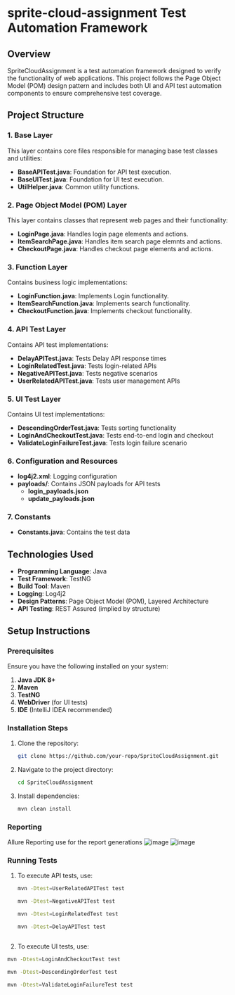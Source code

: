 # sprite-cloud-assignment Test Automation Framework

## Overview
SpriteCloudAssignment is a test automation framework designed to verify the functionality of web applications. This project follows the Page Object Model (POM) design pattern and includes both UI and API test automation components to ensure comprehensive test coverage.

## Project Structure

### 1. Base Layer
This layer contains core files responsible for managing base test classes and utilities:
- **BaseAPITest.java**: Foundation for API test execution.
- **BaseUITest.java**: Foundation for UI test execution.
- **UtilHelper.java**: Common utility functions.

### 2. Page Object Model (POM) Layer
This layer contains classes that represent web pages and their functionality:
- **LoginPage.java**: Handles login page elements and actions.
- **ItemSearchPage.java**: Handles item search page elemnts and actions.
- **CheckoutPage.java**: Handles checkout page elements and actions.

### 3. Function Layer
Contains business logic implementations:
- **LoginFunction.java**: Implements Login functionality.
- **ItemSearchFunction.java**: Implements search functionality.
- **CheckoutFunction.java**: Implements checkout functionality.

### 4. API Test Layer
Contains API test implementations:  
- **DelayAPITest.java**: Tests Delay API response times  
- **LoginRelatedTest.java**: Tests login-related APIs  
- **NegativeAPITest.java**: Tests negative scenarios  
- **UserRelatedAPITest.java**: Tests user management APIs  

### 5. UI Test Layer
Contains UI test implementations:  
- **DescendingOrderTest.java**: Tests sorting functionality  
- **LoginAndCheckoutTest.java**: Tests end-to-end login and checkout  
- **ValidateLoginFailureTest.java**: Tests login failure scenario  

### 6. Configuration and Resources
- **log4j2.xml**: Logging configuration  
- **payloads/**: Contains JSON payloads for API tests  
  - **login_payloads.json**  
  - **update_payloads.json**  

### 7. Constants
- **Constants.java**: Contains the test data  

## Technologies Used

- **Programming Language**: Java  
- **Test Framework**: TestNG  
- **Build Tool**: Maven  
- **Logging**: Log4j2  
- **Design Patterns**: Page Object Model (POM), Layered Architecture  
- **API Testing**: REST Assured (implied by structure)  

## Setup Instructions

### Prerequisites

Ensure you have the following installed on your system:  
1. **Java JDK 8+**  
2. **Maven**  
3. **TestNG**  
4. **WebDriver** (for UI tests)  
5. **IDE** (IntelliJ IDEA recommended)  

### Installation Steps

1. Clone the repository:  
   ```sh
   git clone https://github.com/your-repo/SpriteCloudAssignment.git

2. Navigate to the project directory:
   ```sh
   cd SpriteCloudAssignment
   
3. Install dependencies:
   ```sh
   mvn clean install

### Reporting

Allure Reporting use for the report generations
![image](https://github.com/user-attachments/assets/9b19f102-57d0-4c2e-88cf-57e650de9648)
![image](https://github.com/user-attachments/assets/ce181d54-c1a9-4555-ac32-0f307c91d2a6)



### Running Tests 

1. To execute API tests, use:
   ```sh
   mvn -Dtest=UserRelatedAPITest test
   
   mvn -Dtest=NegativeAPITest test

   mvn -Dtest=LoginRelatedTest test

   mvn -Dtest=DelayAPITest test 
   


2.  To execute UI tests, use:
   ```sh
   mvn -Dtest=LoginAndCheckoutTest test

   mvn -Dtest=DescendingOrderTest test

   mvn -Dtest=ValidateLoginFailureTest test
